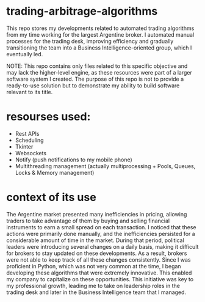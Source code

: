 # trading-arbitrage-algorithms
This repo stores my developments related to automated trading algorithms from my time working for the largest Argentine broker. I automated manual processes for the trading desk, improving efficiency and gradually transitioning the team into a Business Intelligence-oriented group, which I eventually led.

NOTE: This repo contains only files related to this specific objective and may lack the higher-level engine, as these resources were part of a larger software system I created. The purpose of this repo is not to provide a ready-to-use solution but to demonstrate my ability to build software relevant to its title.

# resourses used:
- Rest APIs
- Scheduling
- Tkinter
- Websockets
- Notify (push notifications to my mobile phone)
- Multithreading management (actually multiprocessing + Pools, Queues, Locks & Memory management)
  
# context of its use
The Argentine market presented many inefficiencies in pricing, allowing traders to take advantage of them by buying and selling financial instruments to earn a small spread on each transaction. I noticed that these actions were primarily done manually, and the inefficiencies persisted for a considerable amount of time in the market. During that period, political leaders were introducing several changes on a daily basis, making it difficult for brokers to stay updated on these developments. As a result, brokers were not able to keep track of all these changes consistently.
Since I was proficient in Python, which was not very common at the time, I began developing these algorithms that were extremely innovative. This enabled my company to capitalize on these opportunities. This initiative was key to my professional growth, leading me to take on leadership roles in the trading desk and later in the Business Intelligence team that I managed.
